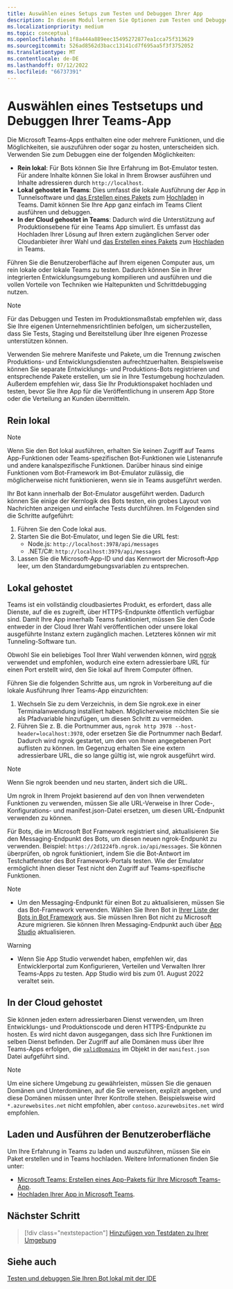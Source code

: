 ```yaml
---
title: Auswählen eines Setups zum Testen und Debuggen Ihrer App
description: In diesem Modul lernen Sie Optionen zum Testen und Debuggen von Microsoft Teams-Apps in einer lokalen und in der Cloud gehosteten Umgebung kennen.
ms.localizationpriority: medium
ms.topic: conceptual
ms.openlocfilehash: 1f8a444a889eec15495272877ea1cca75f313629
ms.sourcegitcommit: 526ad8562d3bacc13141cd7f695aa5f3f3752052
ms.translationtype: MT
ms.contentlocale: de-DE
ms.lasthandoff: 07/12/2022
ms.locfileid: "66737391"
---
```

# <a name="choose-a-test-setup-and-debug-your-teams-app"></a>Auswählen eines Testsetups und Debuggen Ihrer Teams-App

Die Microsoft Teams-Apps enthalten eine oder mehrere Funktionen, und die Möglichkeiten, sie auszuführen oder sogar zu hosten, unterscheiden sich. Verwenden Sie zum Debuggen eine der folgenden Möglichkeiten:

* **Rein lokal**: Für Bots können Sie Ihre Erfahrung im Bot-Emulator testen. Für andere Inhalte können Sie lokal in Ihrem Browser ausführen und Inhalte adressieren durch `http://localhost`.
* **Lokal gehostet in Teams**: Dies umfasst die lokale Ausführung der App in Tunnelsoftware und [das Erstellen eines Pakets](~/concepts/build-and-test/apps-package.md) zum [Hochladen](~/concepts/deploy-and-publish/apps-upload.md) in Teams. Damit können Sie Ihre App ganz einfach im Teams Client ausführen und debuggen.
* **In der Cloud gehostet in Teams**: Dadurch wird die Unterstützung auf Produktionsebene für eine Teams App simuliert. Es umfasst das Hochladen Ihrer Lösung auf Ihren extern zugänglichen Server oder Cloudanbieter ihrer Wahl und [das Erstellen eines Pakets](~/concepts/build-and-test/apps-package.md) zum [Hochladen](~/concepts/deploy-and-publish/apps-upload.md) in Teams.

Führen Sie die Benutzeroberfläche auf Ihrem eigenen Computer aus, um rein lokale oder lokale Teams zu testen. Dadurch können Sie in Ihrer integrierten Entwicklungsumgebung kompilieren und ausführen und die vollen Vorteile von Techniken wie Haltepunkten und Schrittdebugging nutzen.

> [!NOTE]
> Für das Debuggen und Testen im Produktionsmaßstab empfehlen wir, dass Sie Ihre eigenen Unternehmensrichtlinien befolgen, um sicherzustellen, dass Sie Tests, Staging und Bereitstellung über Ihre eigenen Prozesse unterstützen können.

Verwenden Sie mehrere Manifeste und Pakete, um die Trennung zwischen Produktions- und Entwicklungsdiensten aufrechtzuerhalten. Beispielsweise können Sie separate Entwicklungs- und Produktions-Bots registrieren und entsprechende Pakete erstellen, um sie in Ihre Testumgebung hochzuladen. Außerdem empfehlen wir, dass Sie Ihr Produktionspaket hochladen und testen, bevor Sie Ihre App für die Veröffentlichung in unserem App Store oder die Verteilung an Kunden übermitteln.

## <a name="purely-local"></a>Rein lokal

> [!NOTE]
> Wenn Sie den Bot lokal ausführen, erhalten Sie keinen Zugriff auf Teams App-Funktionen oder Teams-spezifischen Bot-Funktionen wie Listenanrufe und andere kanalspezifische Funktionen. Darüber hinaus sind einige Funktionen vom Bot-Framework im Bot-Emulator zulässig, die möglicherweise nicht funktionieren, wenn sie in Teams ausgeführt werden.

Ihr Bot kann innerhalb der Bot-Emulator ausgeführt werden. Dadurch können Sie einige der Kernlogik des Bots testen, ein grobes Layout von Nachrichten anzeigen und einfache Tests durchführen. Im Folgenden sind die Schritte aufgeführt:

1. Führen Sie den Code lokal aus.
2. Starten Sie die Bot-Emulator, und legen Sie die URL fest:
   * Node.js: `http://localhost:3978/api/messages`
   * .NET/C#: `http://localhost:3979/api/messages`
3. Lassen Sie die Microsoft-App-ID und das Kennwort der Microsoft-App leer, um den Standardumgebungsvariablen zu entsprechen.

## <a name="locally-hosted"></a>Lokal gehostet

Teams ist ein vollständig cloudbasiertes Produkt, es erfordert, dass alle Dienste, auf die es zugreift, über HTTPS-Endpunkte öffentlich verfügbar sind. Damit Ihre App innerhalb Teams funktioniert, müssen Sie den Code entweder in der Cloud Ihrer Wahl veröffentlichen oder unsere lokal ausgeführte Instanz extern zugänglich machen. Letzteres können wir mit Tunneling-Software tun.

Obwohl Sie ein beliebiges Tool Ihrer Wahl verwenden können, wird [ngrok](https://ngrok.com/download) verwendet und empfohlen, wodurch eine extern adressierbare URL für einen Port erstellt wird, den Sie lokal auf Ihrem Computer öffnen.

Führen Sie die folgenden Schritte aus, um ngrok in Vorbereitung auf die lokale Ausführung Ihrer Teams-App einzurichten:

1. Wechseln Sie zu dem Verzeichnis, in dem Sie ngrok.exe in einer Terminalanwendung installiert haben. Möglicherweise möchten Sie sie als Pfadvariable hinzufügen, um diesen Schritt zu vermeiden.
2. Führen Sie z. B. die Portnummer aus, `ngrok http 3978 --host-header=localhost:3978`, oder ersetzen Sie die Portnummer nach Bedarf.
   Dadurch wird ngrok gestartet, um den von Ihnen angegebenen Port auflisten zu können. Im Gegenzug erhalten Sie eine extern adressierbare URL, die so lange gültig ist, wie ngrok ausgeführt wird.

> [!NOTE]
> Wenn Sie ngrok beenden und neu starten, ändert sich die URL.

Um ngrok in Ihrem Projekt basierend auf den von Ihnen verwendeten Funktionen zu verwenden, müssen Sie alle URL-Verweise in Ihrer Code-, Konfigurations- und manifest.json-Datei ersetzen, um diesen URL-Endpunkt verwenden zu können.

Für Bots, die im Microsoft Bot Framework registriert sind, aktualisieren Sie den Messaging-Endpunkt des Bots, um diesen neuen ngrok-Endpunkt zu verwenden. Beispiel: `https://2d1224fb.ngrok.io/api/messages`. Sie können überprüfen, ob ngrok funktioniert, indem Sie die Bot-Antwort im Testchatfenster des Bot Framework-Portals testen. Wie der Emulator ermöglicht ihnen dieser Test nicht den Zugriff auf Teams-spezifische Funktionen.

> [!NOTE]
>
> * Um den Messaging-Endpunkt für einen Bot zu aktualisieren, müssen Sie das Bot-Framework verwenden. Wählen Sie Ihren Bot in [Ihrer Liste der Bots in Bot Framework](https://dev.botframework.com/bots) aus. Sie müssen Ihren Bot nicht zu Microsoft Azure migrieren. Sie können Ihren Messaging-Endpunkt auch über [App Studio](~/concepts/build-and-test/app-studio-overview.md) aktualisieren.

> [!WARNING]
>
> * Wenn Sie App Studio verwendet haben, empfehlen wir, das Entwicklerportal zum Konfigurieren, Verteilen und Verwalten Ihrer Teams-Apps zu testen. App Studio wird bis zum 01. August 2022 veraltet sein.

## <a name="cloud-hosted"></a>In der Cloud gehostet

Sie können jeden extern adressierbaren Dienst verwenden, um Ihren Entwicklungs- und Produktionscode und deren HTTPS-Endpunkte zu hosten. Es wird nicht davon ausgegangen, dass sich Ihre Funktionen im selben Dienst befinden. Der Zugriff auf alle Domänen muss über Ihre Teams-Apps erfolgen, die [`validDomains`](~/resources/schema/manifest-schema.md#validdomains) im Objekt in der `manifest.json` Datei aufgeführt sind.

> [!NOTE]
> Um eine sichere Umgebung zu gewährleisten, müssen Sie die genauen Domänen und Unterdomänen, auf die Sie verweisen, explizit angeben, und diese Domänen müssen unter Ihrer Kontrolle stehen. Beispielsweise wird `*.azurewebsites.net` nicht empfohlen, aber `contoso.azurewebsites.net` wird empfohlen.

## <a name="load-and-run-your-experience"></a>Laden und Ausführen der Benutzeroberfläche

Um Ihre Erfahrung in Teams zu laden und auszuführen, müssen Sie ein Paket erstellen und in Teams hochladen. Weitere Informationen finden Sie unter:

* [Microsoft Teams: Erstellen eines App-Pakets für Ihre Microsoft Teams-App](~/concepts/build-and-test/apps-package.md).
* [Hochladen Ihrer App in Microsoft Teams](~/concepts/deploy-and-publish/apps-upload.md).

## <a name="next-step"></a>Nächster Schritt

> [!div class="nextstepaction"]
> [Hinzufügen von Testdaten zu Ihrer Umgebung](~/concepts/build-and-test/test-data.md)

## <a name="see-also"></a>Siehe auch

[Testen und debuggen Sie Ihren Bot lokal mit der IDE](../../bots/how-to/debug/locally-with-an-ide.md#test-and-debug-your-bot-locally-with-ide)
